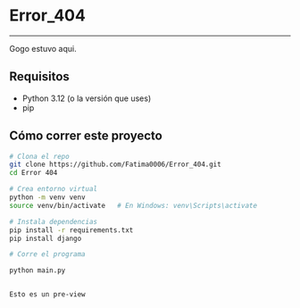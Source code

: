 # Error_404
--------------------
Gogo estuvo aqui.

## Requisitos

- Python 3.12 (o la versión que uses)
- pip

## Cómo correr este proyecto

```bash
# Clona el repo
git clone https://github.com/Fatima0006/Error_404.git
cd Error 404

# Crea entorno virtual
python -m venv venv
source venv/bin/activate   # En Windows: venv\Scripts\activate

# Instala dependencias
pip install -r requirements.txt
pip install django

# Corre el programa

python main.py


Esto es un pre-view 